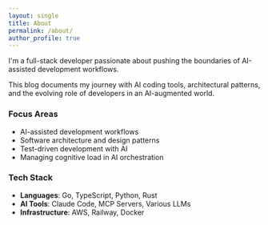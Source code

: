 ```yaml
---
layout: single
title: About
permalink: /about/
author_profile: true
---
```


I'm a full-stack developer passionate about pushing the boundaries of AI-assisted development workflows. 

This blog documents my journey with AI coding tools, architectural patterns, and the evolving role of developers in an AI-augmented world.

### Focus Areas
- AI-assisted development workflows
- Software architecture and design patterns  
- Test-driven development with AI
- Managing cognitive load in AI orchestration

### Tech Stack
- **Languages**: Go, TypeScript, Python, Rust
- **AI Tools**: Claude Code, MCP Servers, Various LLMs
- **Infrastructure**: AWS, Railway, Docker
